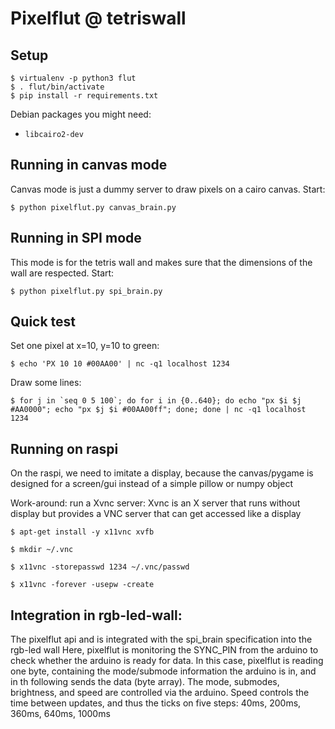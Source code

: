 # Pixelflut @ tetriswall

## Setup

    $ virtualenv -p python3 flut
	$ . flut/bin/activate
	$ pip install -r requirements.txt

Debian packages you might need:

- `libcairo2-dev`

## Running in canvas mode

Canvas mode is just a dummy server to draw pixels on a cairo canvas.
Start:

    $ python pixelflut.py canvas_brain.py

## Running in SPI mode

This mode is for the tetris wall and makes sure that the dimensions
of the wall are respected.
Start:

	$ python pixelflut.py spi_brain.py

## Quick test

Set one pixel at x=10, y=10 to green:

	$ echo 'PX 10 10 #00AA00' | nc -q1 localhost 1234

Draw some lines:

	$ for j in `seq 0 5 100`; do for i in {0..640}; do echo "px $i $j #AA0000"; echo "px $j $i #00AA00ff"; done; done | nc -q1 localhost 1234

## Running on raspi

On the raspi, we need to imitate a display, because the canvas/pygame is designed for a screen/gui instead of a simple pillow or numpy object

Work-around: run a Xvnc server: Xvnc is an X server that runs without display
but provides a VNC server that can get accessed like a display

	$ apt-get install -y x11vnc xvfb

	$ mkdir ~/.vnc

	$ x11vnc -storepasswd 1234 ~/.vnc/passwd

	$ x11vnc -forever -usepw -create

## Integration in rgb-led-wall:

The pixelflut api and is integrated with the spi_brain specification into the rgb-led wall
Here, pixelflut is monitoring the SYNC_PIN from the arduino to check whether the arduino is ready for data.
In this case, pixelflut is reading one byte, containing the mode/submode information the arduino is in,
and in th following sends the data (byte array).
The mode, submodes, brightness, and speed are controlled via the arduino.
Speed controls the time between updates, and thus the ticks on five steps: 40ms, 200ms, 360ms, 640ms, 1000ms

